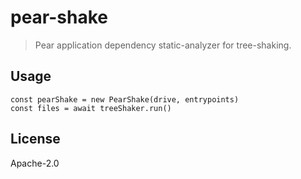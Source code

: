 # pear-shake

> Pear application dependency static-analyzer for tree-shaking.

## Usage

```
const pearShake = new PearShake(drive, entrypoints)
const files = await treeShaker.run()
```

## License

Apache-2.0
